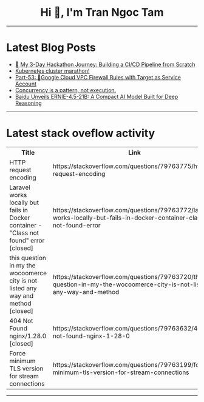 <h1 align="center">Hi 👋, I'm Tran Ngoc Tam</h1>

---

# Latest Blog Posts 
<!-- BLOG-POST-LIST:START -->
- [🚀 My 3-Day Hackathon Journey: Building a CI/CD Pipeline from Scratch](https://dev.to/hasan_ashab/my-3-day-hackathon-journey-building-a-cicd-pipeline-from-scratch-4ifp)
- [Kubernetes cluster marathon!](https://dev.to/robert_scott_339c35174a4d/kubernetes-cluster-marathon-2m70)
- [Part-53: 🚀Google Cloud VPC Firewall Rules with Target as Service Account](https://dev.to/latchudevops/part-53-google-cloud-vpc-firewall-rules-with-target-as-service-account-4eke)
- [Concurrency is a pattern, not execution.](https://dev.to/lbvf50mobile/concurrency-is-a-pattern-not-execution-5b7e)
- [Baidu Unveils ERNIE-4.5-21B: A Compact AI Model Built for Deep Reasoning](https://dev.to/aiwithapex/baidu-unveils-ernie-45-21b-a-compact-ai-model-built-for-deep-reasoning-3kan)
<!-- BLOG-POST-LIST:END -->

---

# Latest stack oveflow activity
<table>
  <tr><th>Title</th><th>Link</th></tr>
  <!-- STACKOVERFLOW:START --><tr><td>HTTP request encoding</td><td>https://stackoverflow.com/questions/79763775/http-request-encoding</td></tr><tr><td>Laravel works locally but fails in Docker container - &quot;Class not found&quot; error [closed]</td><td>https://stackoverflow.com/questions/79763772/laravel-works-locally-but-fails-in-docker-container-class-not-found-error</td></tr><tr><td>this question in my the wocoomerce city is not listed any way and method [closed]</td><td>https://stackoverflow.com/questions/79763720/this-question-in-my-the-wocoomerce-city-is-not-listed-any-way-and-method</td></tr><tr><td>404 Not Found nginx/1.28.0 [closed]</td><td>https://stackoverflow.com/questions/79763632/404-not-found-nginx-1-28-0</td></tr><tr><td>Force minimum TLS version for stream connections</td><td>https://stackoverflow.com/questions/79763199/force-minimum-tls-version-for-stream-connections</td></tr><!-- STACKOVERFLOW:END -->
</table>

---


